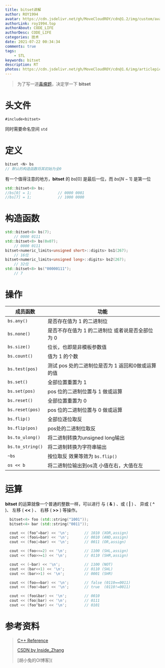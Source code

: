 ```yaml
---
title: bitset讲解
author: ROY1994
avatar: https://cdn.jsdelivr.net/gh/MoveCloudROY/cdn@1.2/img/custom/avatar.jpg
authorLink: roy1994.top
authorAbout: CODE_LIFE
authorDesc: CODE_LIFE
categories: 技术
date: 2021-07-22 00:34:34
comments: true
tags:
    - STL
keywords: bitset
description: RT
photos: https://cdn.jsdelivr.net/gh/MoveCloudROY/cdn@1.6/img/articlepic/head/3.webp
---
```


> 为了写一道[毒瘤题](https://www.luogu.org/problemnew/show/P3674)，决定学一下 **bitset**



# 头文件

 `#include<bitset>`

  同时需要命名空间 `std`

# 定义

```cpp
bitset <N> bs
// 默认的构造函数将其初始为全0
```

有一个值得注意的地方，**bitset** 的 $bs[0]$ 是最后一位，而 $bs[N-1]$ 是第一位

```cpp
std::bitset<8> bs;
//bs[0] = 1;            // 0000 0001
//bs[7] = 1;            // 1000 0000
```

# 构造函数

```cpp
std::bitset<8> bs(7);
    // 0000 0111
std::bitset<8> bs(0x07);
    // 0000 0111
bitset<numeric_limits<unsigned short>::digits> bs1(267);
    // 16位 
bitset<numeric_limits<unsigned long>::digits> bs2(267);
    // 32位
std::bitset<8> bs("00000111");
    // 7

```


# 操作

| 成员函数         | 功能                                                      |
| ---------------- | --------------------------------------------------------- |
| `bs.any()`       | 是否存在值为 1 的二进制位                                 |
| `bs.none()`      | 是否不存在值为 1 的二进制位  或者说是否全部位为 0         |
| `bs.size()`      | 位长，也即是非模板参数值                                  |
| `bs.count()`     | 值为 1 的个数                                             |
| `bs.test(pos)`   | 测试 pos 处的二进制位是否为 1         返回和0做或运算的值 |
| `bs.set()`       | 全部位置重置为 1                                          |
| `bs.set(pos)`    | pos 位的二进制位置与 1 做或运算                           |
| `bs.reset()`     | 全部位置重置为 0                                          |
| `bs.reset(pos)`  | pos 位的二进制位置与 0 做或运算                           |
| `bs.flip()`      | 全部位逐位取反                                            |
| `bs.flip(pos)`   | pos处的二进制位取反                                       |
| `bs.to_ulong()`  | 将二进制转换为unsigned long输出                           |
| `bs.to_string()` | 将二进制转换为字符串输出                                  |
| `~bs`            | 按位取反 效果等效为 `bs.flip()`                           |
| `os << b`        | 将二进制位输出到os流 小值在右，大值在左                   |


# 运算

**bitset** 的运算就像一个普通的整数一样，可以进行 与 ( **&** ) 、或 ( **|** ) 、 异或 ( **^** )、 左移 ( **<<** ) 、 右移 ( **>>** ) 等操作。

```cpp
  bitset<4> foo (std::string("1001"));
  bitset<4> bar (std::string("0011"));

  cout << (foo^=bar) << '\n';       // 1010 (XOR,assign)
  cout << (foo&=bar) << '\n';       // 0010 (AND,assign)
  cout << (foo|=bar) << '\n';       // 0011 (OR,assign)

  cout << (foo<<=2) << '\n';        // 1100 (SHL,assign)
  cout << (foo>>=1) << '\n';        // 0110 (SHR,assign)

  cout << (~bar) << '\n';           // 1100 (NOT)
  cout << (bar<<1) << '\n';         // 0110 (SHL)
  cout << (bar>>1) << '\n';         // 0001 (SHR)

  cout << (foo==bar) << '\n';       // false (0110==0011)
  cout << (foo!=bar) << '\n';       // true  (0110!=0011)

  cout << (foo&bar) << '\n';        // 0010
  cout << (foo|bar) << '\n';        // 0111
  cout << (foo^bar) << '\n';        // 0101
```

# 参考资料

> [C++ Reference](http://www.cplusplus.com/reference/bitset/bitset/)
>
> [CSDN by Inside_Zhang](https://blog.csdn.net/lanchunhui/article/details/49644373)
>
> [胡小兔的OI博客](